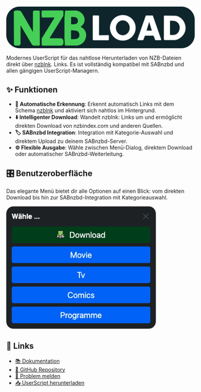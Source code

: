 ![](docs/icon/nzb-load.svg)

Modernes UserScript für das nahtlose Herunterladen von NZB-Dateien direkt über [nzblnk](https://nzblnk.info/). Links.
Es ist vollständig kompatibel mit SABnzbd und allen gängigen UserScript-Managern.


## ✨ Funktionen

- **🔗 Automatische Erkennung**: Erkennt automatisch Links mit dem Schema [nzblnk](https://nzblnk.info/) und aktiviert sich nahtlos im
  Hintergrund.
- **⬇️ Intelligenter Download**: Wandelt nzblnk: Links um und ermöglicht direkten Download von nzbindex.com und anderen
  Quellen.
- **🏷️ SABnzbd Integration**: Integration mit Kategorie-Auswahl und direktem Upload zu deinem SABnzbd-Server.
- **⚙️ Flexible Ausgabe**: Wähle zwischen Menü-Dialog, direktem Download oder automatischer SABnzbd-Weiterleitung.

## 🎛️ Benutzeroberfläche

Das elegante Menü bietet dir alle Optionen auf einen Blick: vom direkten Download bis hin zur SABnzbd-Integration mit
Kategorieauswahl.

![Nzb-Load Menü](docs/images/menu-2.png)

## 💬 Links

- [📚 Dokumentation](https://lordbex.github.io/nzb-load/)
- [🐙 GitHub Repository](https://github.com/LordBex/nzb-load)
- [🐛 Problem melden](https://github.com/LordBex/nzb-load/issues)
- [📥 UserScript herunterladen](https://github.com/LordBex/nzb-load/raw/main/nzb-load.user.js)

